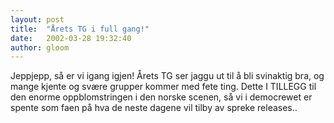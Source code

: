 ```yaml
---
layout: post
title:  "Årets TG i full gang!"
date:   2002-03-28 19:32:40
author: gloom
---
```

Jeppjepp, så er vi igang igjen! Årets TG ser jaggu ut til å bli
svinaktig bra, og mange kjente og svære grupper kommer med fete ting.
Dette I TILLEGG til den enorme oppblomstringen i den norske scenen, så
vi i democrewet er spente som faen på hva de neste dagene vil tilby av
spreke releases..

